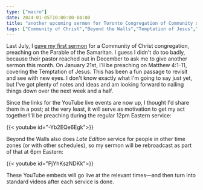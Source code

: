 ```yaml
---
type: ["macro"]
date: 2024-01-05T10:00:00-04:00
title: "another upcoming sermon for Toronto Congregation of Community of Christ"
tags: ["Community of Christ","Beyond the Walls","Temptation of Jesus","Parable of the Samaritan"]
---
```

Last July, I [gave my first sermon](https://spencergreenhalgh.com/communities/text-for-todays-toronto-congregation-sermon/) for a Community of Christ congregation, preaching on the Parable of the Samaritan. I guess I didn't do too badly, because their pastor reached out in December to ask me to give another sermon this month. On January 21st, I'll be preaching on Matthew 4:1-11, covering the Temptation of Jesus. This has been a fun passage to revisit and see with new eyes. I don't know exactly what I'm going to say just yet, but I've got plenty of notes and ideas and am looking forward to nailing things down over the next week and a half. 

Since the links for the YouTube live events are now up, I thought I'd share them in a post; at the very least, it will serve as motivation to get my act together!I'll be preaching during the regular 12pm Eastern service: 

{{< youtube id="-Yb2EQe6Egk">}}

Beyond the Walls also does *Late Edition* service for people in other time zones (or with other schedules), so my sermon will be rebroadcast as part of that at 6pm Eastern:

{{< youtube id="PjYhKszNDKk">}}

These YouTube embeds will go live at the relevant times—and then turn into standard videos after each service is done.

